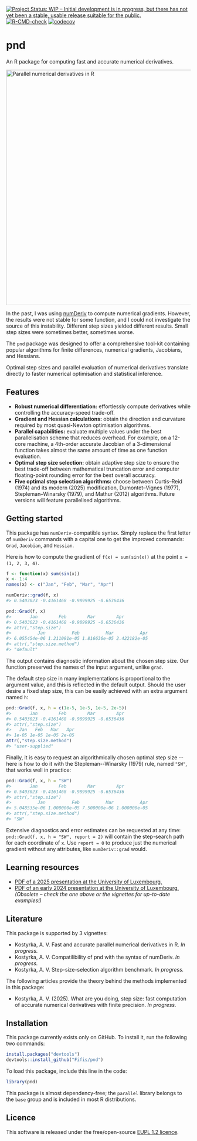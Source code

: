 <!-- badges: start -->
[![Project Status: WIP – Initial development is in progress, but there has not yet been a stable, usable release suitable for the public.](https://www.repostatus.org/badges/latest/wip.svg)](https://www.repostatus.org/#wip)
[![R-CMD-check](https://github.com/Fifis/pnd/actions/workflows/R-CMD-check.yaml/badge.svg)](https://github.com/Fifis/pnd/actions/workflows/R-CMD-check.yaml)
[![codecov](https://codecov.io/gh/Fifis/pnd/graph/badge.svg?token=2ZTHBCRLBR)](https://app.codecov.io/gh/Fifis/pnd)
<!-- badges: end -->

# pnd

An R package for computing fast and accurate numerical derivatives.

<img src="https://kostyrka.lu/user/pages/05.programming/05.pnd.package/parallel-numerical-derivatives-R-package.png" alt="Parallel numerical derivatives in R" width="640"/>

In the past, I was using [numDeriv](https://CRAN.R-project.org/package=numDeriv) to compute numerical gradients.
However, the results were not stable for some function, and I could not investigate the source of this instability.
Different step sizes yielded different results. Small step sizes were sometimes better, sometimes worse.

The `pnd` package was designed to offer a comprehensive tool-kit containing popular algorithms for finite differences, numerical gradients, Jacobians, and Hessians.

Optimal step sizes and parallel evaluation of numerical derivatives translate directly to faster numerical optimisation and statistical inference.


## Features
- **Robust numerical differentiation:** effortlessly compute derivatives while controlling the accuracy-speed trade-off.
- **Gradient and Hessian calculations:** obtain the direction and curvature required by most quasi-Newton optimisation algorithms.
- **Parallel capabilities:** evaluate multiple values under the best parallelisation scheme that reduces overhead. For example, on a 12-core machine, a 4th-order accurate Jacobian of a 3-dimensional function takes almost the same amount of time as one function evaluation.
- **Optimal step size selection:** obtain adaptive step size to ensure the best trade-off between mathematical truncation error and computer floating-point rounding error for the best overall accuracy.
- **Five optimal step selection algorithms:** choose between Curtis–Reid (1974) and its modern (2025) modification, Dumontet–Vignes (1977), Stepleman–Winarsky (1979), and Mathur (2012) algorithms. Future versions will feature parallelised algorithms.

## Getting started

This package has `numDeriv`-compatible syntax.
Simply replace the first letter of `numDeriv` commands with a capital one to get the improved commands: `Grad`, `Jacobian`, and `Hessian`.

Here is how to compute the gradient of `f(x) = sum(sin(x))` at the point `x = (1, 2, 3, 4)`.

```r
f <- function(x) sum(sin(x))
x <- 1:4
names(x) <- c("Jan", "Feb", "Mar", "Apr")

numDeriv::grad(f, x)
#> 0.5403023 -0.4161468 -0.9899925 -0.6536436

pnd::Grad(f, x)
#>       Jan        Feb        Mar        Apr
#> 0.5403023 -0.4161468 -0.9899925 -0.6536436
#> attr(,"step.size")
#>          Jan          Feb          Mar          Apr
#> 6.055454e-06 1.211091e-05 1.816636e-05 2.422182e-05
#> attr(,"step.size.method")
#> "default"
```

The output contains diagnostic information about the chosen step size. Our function
preserved the names of the input argument, unlike `grad`.

The default step size in many implementations is proportional to the argument value, and this is reflected in the default output.
Should the user desire a fixed step size, this can be easily achieved with an extra argument named `h`:

```r
pnd::Grad(f, x, h = c(1e-5, 1e-5, 1e-5, 2e-5))
#>       Jan        Feb        Mar        Apr 
#> 0.5403023 -0.4161468 -0.9899925 -0.6536436 
#> attr(,"step.size")
#>   Jan   Feb   Mar   Apr 
#> 1e-05 1e-05 1e-05 2e-05 
attr(,"step.size.method")
#> "user-supplied"
```

Finally, it is easy to request an algorithmically chosen optimal step size -- here is how to do it with the Stepleman--Winarsky (1979) rule, named `"SW"`, that works well in practice:

```r
pnd::Grad(f, x, h = "SW")
#>       Jan        Feb        Mar        Apr 
#> 0.5403023 -0.4161468 -0.9899925 -0.6536436 
#> attr(,"step.size")
#>          Jan          Feb          Mar          Apr 
#> 5.048535e-06 1.000000e-05 7.500000e-06 1.000000e-05 
#> attr(,"step.size.method")
#> "SW"
```

Extensive diagnostics and error estimates can be requested at any time:
`pnd::Grad(f, x, h = "SW", report = 2)` will contain the step-search path for each coordinate of `x`.
Use `report = 0` to produce just the numerical gradient without any attributes, like `numDeriv::grad` would.

## Learning resources

- [PDF of a 2025 presentation at the University of Luxembourg.](https://kostyrka.lu/en/education/presentations/2025-dem-internal-seminar.pdf)
- [PDF of an early 2024 presentation at the University of Luxembourg.](https://kostyrka.lu/en/education/presentations/2024-brown-bag-seminar.pdf) *(Obsolete – check the one above or the vignettes for up-to-date examples!)*

## Literature

This package is supported by 3 vignettes:

* Kostyrka, A. V. Fast and accurate parallel numerical derivatives in R. *In progress.*
* Kostyrka, A. V. Compatilibility of pnd with the syntax of numDeriv. *In progress.*
* Kostyrka, A. V. Step-size-selection algorithm benchmark. *In progress.*

The following articles provide the theory behind the methods implemented in this package:

* Kostyrka, A. V. (2025). What are you doing, step size: fast computation of accurate numerical derivatives with finite precision. *In progress.*

## Installation

This package currently exists only on GitHub. To install it, run the following two commands:
```r
install.packages("devtools")
devtools::install_github("Fifis/pnd")
```

To load this package, include this line in the code:
```r
library(pnd)
```

This package is almost dependency-free; the `parallel` library belongs to the `base`
group and is included in most R distributions.

## Licence

This software is released under the free/open-source [EUPL 1.2 licence](https://interoperable-europe.ec.europa.eu/collection/eupl/eupl-text-eupl-12).
